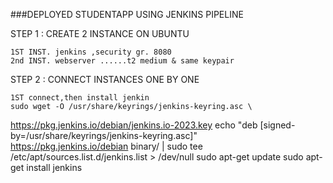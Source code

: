 ###DEPLOYED STUDENTAPP USING JENKINS PIPELINE


STEP 1 : CREATE 2 INSTANCE ON UBUNTU

    1ST INST. jenkins ,security gr. 8080
    2nd INST. webserver ......t2 medium & same keypair

STEP 2 : CONNECT INSTANCES ONE BY ONE

    1ST connect,then install jenkin
    sudo wget -O /usr/share/keyrings/jenkins-keyring.asc \
  https://pkg.jenkins.io/debian/jenkins.io-2023.key
echo "deb [signed-by=/usr/share/keyrings/jenkins-keyring.asc]" \
  https://pkg.jenkins.io/debian binary/ | sudo tee \
  /etc/apt/sources.list.d/jenkins.list > /dev/null
sudo apt-get update
sudo apt-get install jenkins